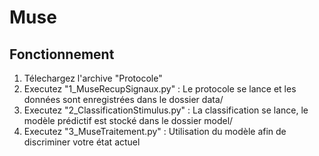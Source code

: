 # Muse

## Fonctionnement

1. Télechargez l'archive "Protocole"
2. Executez "1_MuseRecupSignaux.py" : Le protocole se lance et les données sont enregistrées dans le dossier data/
3. Executez "2_ClassificationStimulus.py" : La classification se lance, le modèle prédictif est stocké dans le dossier model/
4. Executez "3_MuseTraitement.py" : Utilisation du modèle afin de discriminer votre état actuel 
